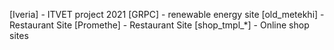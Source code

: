 [Iveria] - ITVET project 2021
[GRPC] - renewable energy site
[old_metekhi] - Restaurant Site
[Promethe] - Restaurant Site
[shop_tmpl_*] - Online shop sites
